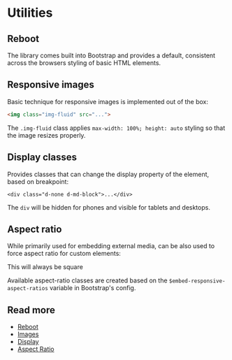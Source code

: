 # Utilities

## Reboot

The library comes built into Bootstrap and provides a default,
consistent across the browsers styling of basic HTML elements.

## Responsive images

Basic technique for responsive images is implemented out of the box:

```html
<img class="img-fluid" src="...">
```

The `.img-fluid` class applies `max-width: 100%; height: auto`
styling so that the image resizes properly.

## Display classes

Provides classes that can change the display property of the element, based on breakpoint:

```
<div class="d-none d-md-block">...</div>
```

The `div` will be hidden for phones and visible for tablets and desktops.

## Aspect ratio

While primarily used for embedding external media, can be also used to force aspect ratio for custom elements:

<div class="embed-responsive embed-responsive-1by1">
  <div class="embed-responsive-item">This will always be square</div>
</div>

Available aspect-ratio classes are created based on the
`$embed-responsive-aspect-ratios` variable in Bootstrap's config.

## Read more

* [Reboot](https://getbootstrap.com/docs/4.1/content/reboot/)
* [Images](https://getbootstrap.com/docs/4.1/content/images/)
* [Display](https://getbootstrap.com/docs/4.1/utilities/display/)
* [Aspect Ratio](https://getbootstrap.com/docs/4.1/utilities/embed/)